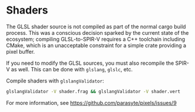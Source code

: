 # Shaders

The GLSL shader source is not compiled as part of the normal cargo build process. This was a conscious decision sparked by the current state of the ecosystem; compiling GLSL-to-SPIR-V requires a C++ toolchain including CMake, which is an unacceptable constraint for a simple crate providing a pixel buffer.

If you need to modify the GLSL sources, you must also recompile the SPIR-V as well. This can be done with `glslang`, `glslc`, etc.

Compile shaders with `glslangValidator`:

```bash
glslangValidator -V shader.frag && glslangValidator -V shader.vert
```

For more information, see https://github.com/parasyte/pixels/issues/9
